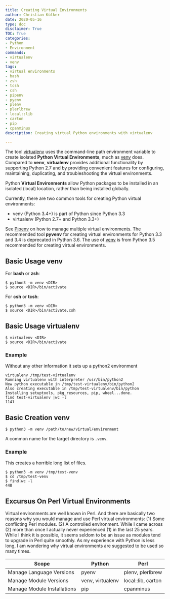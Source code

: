 ```yaml
---
title: Creating Virtual Environments
author: Christian Külker
date: 2020-05-16
type: doc
disclaimer: True
TOC: True
categories:
- Python
- Environment
commands:
- virtualenv
- venv
tags:
- virtual environments
- bash
- zsh
- tcsh
- csh
- pipenv
- pyenv
- plenv
- plerlbrew
- local::lib
- carton
- pip
- cpanminus
description: Creating virtual Python environments with virtualenv

---
```


The tool [virtualenv] uses the command-line path environment variable to
create isolated **Python Virtual Environments**, much as [venv] does.
Compared to **venv**, **virtualenv** provides additional functionality by
supporting Python 2.7 and by providing convenient features for configuring,
maintaining, duplicating, and troubleshooting the virtual environments.

Python **Virtual Environments** allow Python packages to be installed in an
isolated (local) location, rather than being installed globally.

Currently, there are two common tools for creating Python virtual environments:

* venv (Python 3.4+) is part of Python since Python 3.3
* virtualenv (Python 2.7+ and Python 3.3+)

See [Pipenv] on how to manage multiple virtual environments. The recommended
tool **pyvenv** for creating virtual environments for Python 3.3 and 3.4 is
deprecated in Python 3.6. The use of [venv] is from Python 3.5  recommended for
creating virtual environments.

## Basic Usage venv

For **bash** or **zsh**:

```shell
$ python3 -m venv <DIR>
$ source <DIR>/bin/activate
```

For **csh** or **tcsh**:

```shell
$ python3 -m venv <DIR>
$ source <DIR>/bin/activate.csh
```

## Basic Usage virtualenv

```shell
$ virtualenv <DIR>
$ source <DIR>/bin/activate
```

### Example

Without any other information it sets up a python2 environment

```shell
virtualenv /tmp/test-virtualenv
Running virtualenv with interpreter /usr/bin/python2
New python executable in /tmp/test-virtualenv/bin/python2
Also creating executable in /tmp/test-virtualenv/bin/python
Installing setuptools, pkg_resources, pip, wheel...done.
find test-virtualenv |wc -l
1141
```

## Basic Creation venv

```shell
$ python3 -m venv /path/to/new/virtual/environment
```

A common name for the target directory is `.venv`.

### Example

This creates a horrible long list of files.

```shell
$ python3 -m venv /tmp/test-venv
$ cd /tmp/test-venv
$ find|wc -l
448
```

## Excursus On Perl Virtual Environments

Virtual environments are well known in Perl. And there are basically two
reasons why you would manage and use Perl virtual environments: (1) Some
conflicting Perl modules. (2) A controlled environment. While I came across (2)
more than once I actually never experienced (1) in the last 25 years. While I
think it is possible, it seems seldom to be an issue as modules tend to upgrade
in Perl quite smoothly. As my experience with Python is less long, I am
wondering why virtual environments are suggested to be used so many times.

| Scope                       | Python           | Perl                |
| --------------------------- | ---------------- | ------------------- |
| Manage Language Versions    | pyenv            | plenv, plerlbrew    |
| Manage Module Versions      | venv, virtualenv | local::lib, carton  |
| Manage Module Installations | pip              | cpanminus           |


[venv]: https://docs.python.org/3/library/venv.html
[virtualenv]: http://virtualenv.pypa.io/
[Pipenv]: https://packaging.python.org/key_projects/#pipenv

